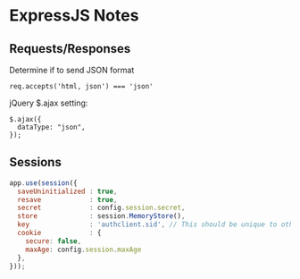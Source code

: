 # ExpressJS Notes #


## Requests/Responses ##


Determine if to send JSON format
```
req.accepts('html, json') === 'json'
```


jQuery $.ajax setting:
```
$.ajax({
  dataType: "json",
});
```




## Sessions ##

```javascript
app.use(session({
  saveUninitialized : true,
  resave            : true,
  secret            : config.session.secret,
  store             : session.MemoryStore(),
  key               : 'authclient.sid', // This should be unique to other apps while developing
  cookie            : {
    secure: false,
    maxAge: config.session.maxAge
  },
}));
```

